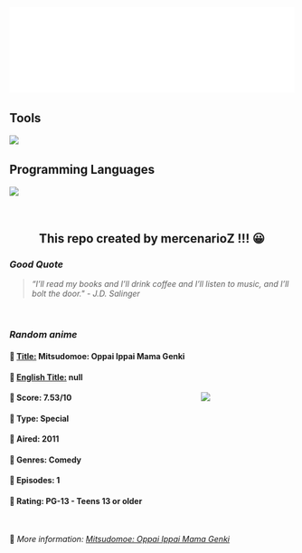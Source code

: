 
<img src="svg/nai.svg" />

<p>
  <h2>Tools</h2>
  <a href="https://skillicons.dev">
    <img src="https://skillicons.dev/icons?i=git,bash,vim,ubuntu,tensorflow,pytorch,docker,raspberrypi" />
  </a>

  <br />

  <h2>Programming Languages</h2>

  <a href="https://skillicons.dev">
    <img src="https://skillicons.dev/icons?i=python,c,cpp" />
  </a>
</p>

<br />

<h2 align="center">This repo created by mercenarioZ !!! 😀</h2>
<h3><i>Good Quote</i></h3>

<blockquote>
<i>
“I’ll read my books and I’ll drink coffee and I’ll listen to music, and I’ll bolt the door." - J.D. Salinger
</i>
</blockquote>

<br />

<h3><i>Random anime</i></h3>

<h4>
  <strong>🥭 <u>Title:</u></strong> Mitsudomoe: Oppai Ippai Mama Genki
</h4>

<h4>🌿 <u>English Title:</u> null</h4>

<img align="right" width="165" src=https://cdn.myanimelist.net/images/anime/8/26045.jpg />

<h4>🌱 Score: 7.53/10</h4>

<h4>🌲 Type: Special</h4>

<h4>🌴 Aired: 2011</h4>

<h4>🌵 Genres: Comedy</h4>

<h4>🥑 Episodes: 1</h4>

<h4>🍏 Rating: PG-13 - Teens 13 or older</h4>

<br />

🍂 *More information: [Mitsudomoe: Oppai Ippai Mama Genki](https://myanimelist.net/anime/9396/Mitsudomoe__Oppai_Ippai_Mama_Genki)*
    